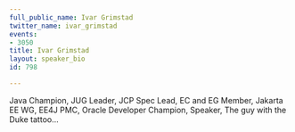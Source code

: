 ```yaml
---
full_public_name: Ivar Grimstad
twitter_name: ivar_grimstad
events:
- 3050
title: Ivar Grimstad
layout: speaker_bio
id: 798

---
```

Java Champion, JUG Leader, JCP Spec Lead, EC and EG Member, Jakarta EE WG, EE4J PMC, Oracle Developer Champion, Speaker, The guy with the Duke tattoo...